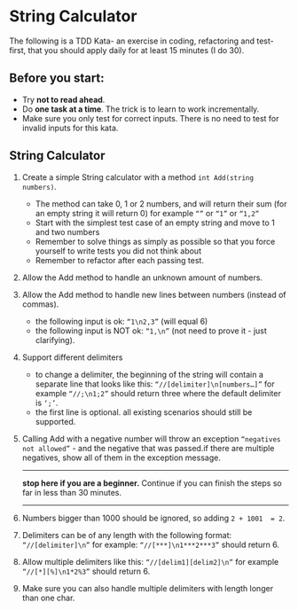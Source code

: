 # String Calculator

The following is a TDD Kata- an exercise in coding, refactoring and test-first, that you should apply daily for at least 15 minutes (I do 30).

## Before you start: 

- Try **not to read ahead**.
- Do **one task at a time**. The trick is to learn to work incrementally.
- Make sure you only test for correct inputs. There is no need to test for invalid inputs for this kata.

## **String Calculator**

1. Create a simple String calculator with a method `int Add(string numbers)`.

   - The method can take 0, 1 or 2 numbers, and will return their sum (for an empty string it will return 0) for example `“”` or `“1”` or `“1,2”`
   - Start with the simplest test case of an empty string and move to 1 and two numbers
   - Remember to solve things as simply as possible so that you force yourself to write tests you did not think about
   - Remember to refactor after each passing test.

2. Allow the Add method to handle an unknown amount of numbers.

3. Allow the Add method to handle new lines between numbers (instead of commas).
    - the following input is ok:  `“1\n2,3”`  (will equal 6)
    - the following input is NOT ok:  `“1,\n”` (not need to prove it - just clarifying).

4. Support different delimiters
    - to change a delimiter, the beginning of the string will contain a separate line that looks like this:   `“//[delimiter]\n[numbers…]”` for example `“//;\n1;2”` should return three where the default delimiter is `‘;’`.
    - the first line is optional. all existing scenarios should still be supported.

5. Calling Add with a negative number will throw an exception `“negatives not allowed”` - and the negative that was passed.if there are multiple negatives, show all of them in the exception message.

    ---

    **stop here if you are a beginner.** Continue if you can finish the steps so far in less than 30 minutes.

    ---

6. Numbers bigger than 1000 should be ignored, so adding `2 + 1001  = 2`.

7. Delimiters can be of any length with the following format:  `“//[delimiter]\n”` for example: `“//[***]\n1***2***3”` should return 6.

8. Allow multiple delimiters like this:  `“//[delim1][delim2]\n”` for example `“//[*][%]\n1*2%3”` should return 6.

9. Make sure you can also handle multiple delimiters with length longer than one char.
